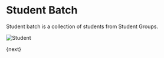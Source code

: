 # Student Batch

Student batch is a collection of students from Student Groups.

<img class="screenshot" alt="Student" src="{{docs_base_url}}/assets/img/schools/student/student-batch.png">

{next}
